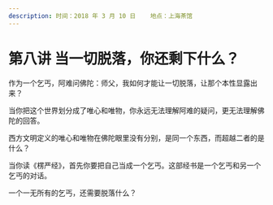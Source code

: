```yaml
---
description: 时间：2018 年 3 月 10 日    地点：上海茶馆
---
```


# 第八讲  当一切脱落，你还剩下什么？

作为一个乞丐，阿难问佛陀：师父，我如何才能让一切脱落，让那个本性显露出来？

当你把这个世界划分成了唯心和唯物，你永远无法理解阿难的疑问，更无法理解佛陀的回答。

西方文明定义的唯心和唯物在佛陀眼里没有分别，是同一个东西，而超越二者的是什么？

当你读《楞严经》，首先你要把自己当成一个乞丐。这部经书是一个乞丐和另一个乞丐的对话。

一个一无所有的乞丐，还需要脱落什么？

